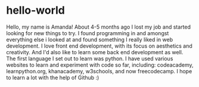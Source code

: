 # hello-world

Hello, my name is Amanda!
About 4-5 months ago I lost my job and started looking for new things to try. 
I found programming in and amongst everything else i looked at and found something I really liked in web development.
I love front end development, with its focus on aesthetics and creativity. And I'd also like to learn some back end development as well.
The first language I set out to learn was python. 
I have used various websites to learn and experiment with code so far, including: codeacademy, learnpython.org, khanacademy, w3schools, and now freecodecamp.
I hope to learn a lot with the help of Github :)
